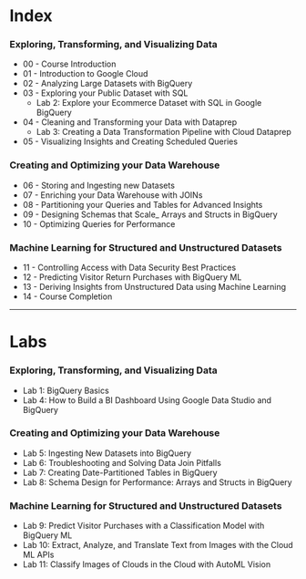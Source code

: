 # Index

### Exploring, Transforming, and Visualizing Data
- 00 - Course Introduction
- 01 - Introduction to Google Cloud
- 02 - Analyzing Large Datasets with BigQuery
- 03 - Exploring your Public Dataset with SQL
    - Lab 2: Explore your Ecommerce Dataset with SQL in Google BigQuery
- 04 - Cleaning and Transforming your Data with Dataprep
    - Lab 3: Creating a Data Transformation Pipeline with Cloud Dataprep
- 05 - Visualizing Insights and Creating Scheduled Queries

### Creating and Optimizing your Data Warehouse
- 06 - Storing and Ingesting new Datasets
- 07 - Enriching your Data Warehouse with JOINs
- 08 - Partitioning your Queries and Tables for Advanced Insights
- 09 - Designing Schemas that Scale_ Arrays and Structs in BigQuery
- 10 - Optimizing Queries for Performance

### Machine Learning for Structured and Unstructured Datasets
- 11 - Controlling Access with Data Security Best Practices
- 12 - Predicting Visitor Return Purchases with BigQuery ML
- 13 - Deriving Insights from Unstructured Data using Machine Learning 
- 14 - Course Completion

---

# Labs

### Exploring, Transforming, and Visualizing Data
 - Lab 1: BigQuery Basics
 - Lab 4: How to Build a BI Dashboard Using Google Data Studio and BigQuery

### Creating and Optimizing your Data Warehouse
 - Lab 5: Ingesting New Datasets into BigQuery
 - Lab 6: Troubleshooting and Solving Data Join Pitfalls
 - Lab 7: Creating Date-Partitioned Tables in BigQuery
 - Lab 8: Schema Design for Performance: Arrays and Structs in BigQuery

### Machine Learning for Structured and Unstructured Datasets
 - Lab 9: Predict Visitor Purchases with a Classification Model with BigQuery ML
 - Lab 10: Extract, Analyze, and Translate Text from Images with the Cloud ML APIs
 - Lab 11: Classify Images of Clouds in the Cloud with AutoML Vision